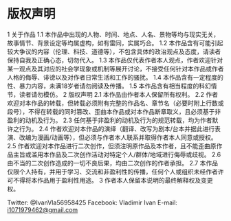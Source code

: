 # 版权声明

1 关于作品
1.1 本作品中出现的人物、时间、地点、人名、景物等均与现实无关，故事情节、背景设定等均属虚构，如有雷同，实属巧合。
1.2 本作品含有可能引起较大争议的内容（伦理、科技、道德等），不包含具体的政治观点及态度，请读者保持自我及正确心态，切勿代入。
1.3 本作品仅代表作者本人观点，作者欢迎针对某一观点及其对应的社会学现象或机制等展开讨论，不接受任何针对本作品或作者人格的侮辱、诽谤以及对作者日常生活和工作的骚扰。
1.4 本作品含有一定程度的性、暴力内容，未满18岁者请勿阅读及传播。
1.5 本作品含有相当程度的科幻情节，读者请勿模仿。
2 版权声明
2.1 本作品由作者本人保留所有权利。
2.2 作者欢迎对本作品的转载，但转载必须附有完整的作品名、章节名（必要时附上行数或段号），不得在转载的同时篡改、歪曲本作品或对本作品断章取义，且必须基于非盈利的动机及行为。
2.3 任何基于非盈利的动机及行为的规范转载，均为作者默许之行为。
2.4 作者欢迎对本作品的演绎（翻译、改写为剧本/台本并据此进行表演、改编为漫画/动画等），但必须与作者本人联系并取得作者本人同意或授权。
2.5 作者欢迎对本作品进行二次创作，但须注明原作品及本作者，且不能歪曲原作品主旨或滥用本作品及二次创作活动对特定个人/群体/地域进行侮辱或歧视。
2.6 由不当的二次创作造成的一切不良后果，均由二次创作的作者承担。
2.7 本作品仅限个人持有，并用于学习、交流和非盈利性的传播，任何个人或组织未经作者许可不得将本作品用于盈利性用途。
3 作者本人保留本说明的最终解释权及变更权。

Twitter: @IvanVla56958425
Facebook: Vladimir Ivan
E-mail: i1071979462@gmail.com
